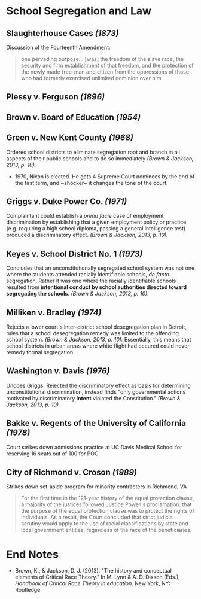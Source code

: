 # School Segregation and Law

## Slaughterhouse Cases *(1873)*
Discussion of the Fourteenth Amendment:
> one pervading purpose... [was] the freedom of the slave race, the security and firm establishment of that freedom, and the protection of the newly made free-man and citizen from the oppressions of those who had formerly exercised unlimited dominion over him

## Plessy v. Ferguson *(1896)*


## Brown v. Board of Education *(1954)*

## Green v. New Kent County *(1968)*
Ordered school districts to eliminate segregation root and branch in all aspects of their public schools and to do so immediately *(Brown & Jackson, 2013, p. 10).*

- 1970, Nixon is elected. He gets 4 Supreme Court nominees by the end of the first term, and ~shocker~ it changes the tone of the court. 

## Griggs v. Duke Power Co. *(1971)*
Complaintant could establish a *prima facie* case of employment discrimination by establishing that a given employment policy or practice (e.g. requiring a high school diploma, passing a general intelligence test) produced a discriminatory effect. *(Brown & Jackson, 2013, p. 10).*

## Keyes v. School District No. 1 *(1973)*
Concludes that an unconstitutionally segregated school system was not one where the students attended racially identifiable schools, *de facto* segregation. Rather it was one where the racially identifiable schools resulted from **intentional conduct by school authorities directed toward segregating the schools**. *(Brown & Jackson, 2013, p. 10).*

## Milliken v. Bradley *(1974)*
Rejects a lower court's inter-district school desegregation plan in Detroit, rules that a school desegregation remedy was limited to the offending school system. *(Brown & Jackson, 2013, p. 10).* Essentially, this means that school districts in urban areas where white flight had occured could never remedy formal segregation. 

## Washington v. Davis *(1976)*
Undoes Griggs. Rejected the discriminatory effect as basis for determining unconstitutional discrimination, instead finds "only governmental actions motivated by discriminatory **intent** violated the Constitution." *(Brown & Jackson, 2013, p. 10).*

## Bakke v. Regents of the University of California *(1978)*
Court strikes down admissions practice at UC Davis Medical School for reserving 16 seats out of 100 for POC.

## City of Richmond v. Croson *(1989)*
Strikes down set-aside program for minority contracters in Richmond, VA
>For the first time in the 121-year history of the equal protection clause, a majority of the justices followed Justice Powell's proclamation: that the purpose of the equal protection clause was to protect the rights of individuals. As a result, the Court concluded that strict judicial scrutiny would apply to the use of racial classifications by state and local government entities, regardless of the race of the beneficiaries.

# End Notes

- Brown, K., & Jackson, D. J. (2013). "The history and conceptual elements of Critical Race Theory." In M. Lynn & A. D. Dixson (Eds.), *Handbook of Critical Race Theory in education*. New York, NY: Routledge 